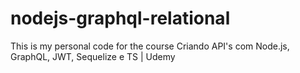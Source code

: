 # nodejs-graphql-relational
This is my personal code for the course Criando API's com Node.js, GraphQL, JWT, Sequelize e TS | Udemy
